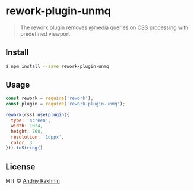 # rework-plugin-unmq

> The rework plugin removes @media queries on CSS processing with predefined viewport


## Install

```bash
$ npm install --save rework-plugin-unmq
```

## Usage

```js
const rework = require('rework');
const plugin = require('rework-plugin-unmq');

rework(css).use(plugin({
  type: 'screen',
  width: 1024,
  height: 768,
  resolution: '1dppx',
  color: 3
})).toString()
```

## License

MIT © [Andriy Rakhnin](https://github.com/rakhnin)
